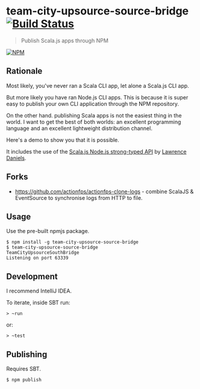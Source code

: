 # team-city-upsource-source-bridge [![Build Status](https://travis-ci.org/ScalaWilliam/scalajs-cli-demo.svg?branch=master)](https://travis-ci.org/ScalaWilliam/scalajs-cli-demo)

> Publish Scala.js apps through NPM

[![NPM](https://nodei.co/npm/team-city-upsource-source-bridge.png?compact=true)](https://nodei.co/npm/team-city-upsource-source-bridge/)

## Rationale
 
Most likely, you've never ran a Scala CLI app, let alone a Scala.js CLI app.

But more likely you have ran Node.js CLI apps. This is because it is super
easy to publish your own CLI application through the NPM repository.

On the other hand. publishing Scala apps is not the easiest thing in the world.
I want to get the best of both worlds: an excellent programming language
and an excellent lightweight distribution channel.

Here's a demo to show you that it is possible.

It includes the use of the [Scala.js Node.js strong-typed API](https://github.com/scalajs-io/nodejs)
by [Lawrence Daniels](https://github.com/ldaniels528).

## Forks
* https://github.com/actionfps/actionfps-clone-logs - combine ScalaJS & EventSource to synchronise logs from HTTP to file.

## Usage
Use the pre-built npmjs package.

```
$ npm install -g team-city-upsource-source-bridge
$ team-city-upsource-source-bridge
TeamCityUpsourceSouthBridge
Listening on port 63339
```

## Development
I recommend IntelliJ IDEA. 

To iterate, inside SBT run:
```
> ~run
```

or:

```
> ~test
```

## Publishing
Requires SBT.

```
$ npm publish
```
